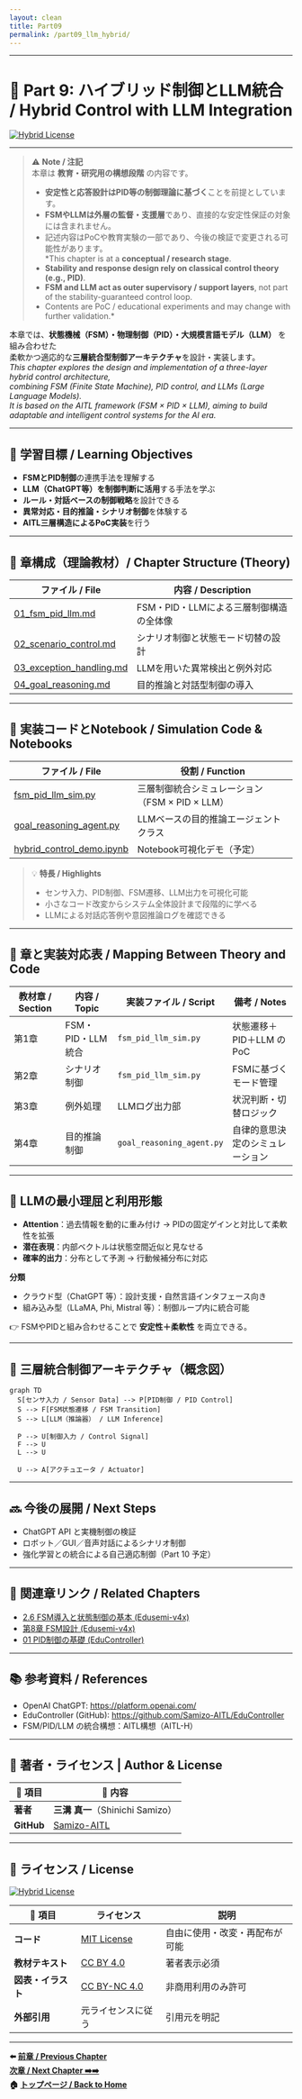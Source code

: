 ```yaml
---
layout: clean
title: Part09
permalink: /part09_llm_hybrid/
---
```


---

# 🤖 Part 9: ハイブリッド制御とLLM統合 / Hybrid Control with LLM Integration
[![Hybrid License](https://img.shields.io/badge/license-Hybrid-blueviolet)](#-ライセンス--license)

---

> ⚠️ **Note / 注記**  
> 本章は **教育・研究用の構想段階** の内容です。  
> - **安定性と応答設計はPID等の制御理論に基づく**ことを前提としています。  
> - **FSMやLLMは外層の監督・支援層**であり、直接的な安定性保証の対象には含まれません。  
> - 記述内容はPoCや教育実験の一部であり、今後の検証で変更される可能性があります。  
> *This chapter is at a **conceptual / research stage**.  
> - **Stability and response design rely on classical control theory (e.g., PID)**.  
> - **FSM and LLM act as outer supervisory / support layers**, not part of the stability-guaranteed control loop.  
> - Contents are PoC / educational experiments and may change with further validation.*

本章では、**状態機械（FSM）・物理制御（PID）・大規模言語モデル（LLM）** を組み合わせた  
柔軟かつ適応的な**三層統合型制御アーキテクチャ**を設計・実装します。  
*This chapter explores the design and implementation of a three-layer hybrid control architecture,  
combining FSM (Finite State Machine), PID control, and LLMs (Large Language Models).  
It is based on the AITL framework (FSM × PID × LLM), aiming to build adaptable and intelligent control systems for the AI era.*

---

## 🎯 **学習目標 / Learning Objectives**

- **FSMとPID制御**の連携手法を理解する  
- **LLM（ChatGPT等）を制御判断に活用**する手法を学ぶ  
- **ルール・対話ベースの制御戦略**を設計できる  
- **異常対応・目的推論・シナリオ制御**を体験する  
- **AITL三層構造によるPoC実装**を行う  

---

## 🧩 **章構成（理論教材）/ Chapter Structure (Theory)**

| **ファイル / File** | **内容 / Description** |
|---------------------|-------------------------|
| [01_fsm_pid_llm.md](theory/01_fsm_pid_llm.md) | FSM・PID・LLMによる三層制御構造の全体像 |
| [02_scenario_control.md](theory/02_scenario_control.md) | シナリオ制御と状態モード切替の設計 |
| [03_exception_handling.md](theory/03_exception_handling.md) | LLMを用いた異常検出と例外対応 |
| [04_goal_reasoning.md](theory/04_goal_reasoning.md) | 目的推論と対話型制御の導入 |

---

## 🧪 **実装コードとNotebook / Simulation Code & Notebooks**

| **ファイル / File** | **役割 / Function** |
|----------------------|----------------------|
| [fsm_pid_llm_sim.py](simulation/fsm_pid_llm_sim.py) | 三層制御統合シミュレーション（FSM × PID × LLM） |
| [goal_reasoning_agent.py](simulation/goal_reasoning_agent.py) | LLMベースの目的推論エージェントクラス |
| [hybrid_control_demo.ipynb](notebooks/hybrid_control_demo.ipynb) | Notebook可視化デモ（予定） |

> 💡 **特長 / Highlights**  
> - センサ入力、PID制御、FSM遷移、LLM出力を可視化可能  
> - 小さなコード改変からシステム全体設計まで段階的に学べる  
> - LLMによる対話応答例や意図推論ログを確認できる  

---

## 📘 **章と実装対応表 / Mapping Between Theory and Code**

| **教材章 / Section** | **内容 / Topic** | **実装ファイル / Script** | **備考 / Notes** |
|------------------|------------------|-----------------------------|------------------|
| 第1章 | FSM・PID・LLM統合 | `fsm_pid_llm_sim.py` | 状態遷移＋PID＋LLM のPoC |
| 第2章 | シナリオ制御 | `fsm_pid_llm_sim.py` | FSMに基づくモード管理 |
| 第3章 | 例外処理 | LLMログ出力部 | 状況判断・切替ロジック |
| 第4章 | 目的推論制御 | `goal_reasoning_agent.py` | 自律的意思決定のシミュレーション |

---

## 🧠 **LLMの最小理屈と利用形態**

- **Attention**：過去情報を動的に重み付け → PIDの固定ゲインと対比して柔軟性を拡張  
- **潜在表現**：内部ベクトルは状態空間近似と見なせる  
- **確率的出力**：分布として予測 → 行動候補分布に対応  

**分類**  
- クラウド型（ChatGPT 等）：設計支援・自然言語インタフェース向き  
- 組み込み型（LLaMA, Phi, Mistral 等）：制御ループ内に統合可能  

👉 FSMやPIDと組み合わせることで **安定性＋柔軟性** を両立できる。

---

## 🔗 **三層統合制御アーキテクチャ（概念図）**

```mermaid
graph TD
  S[センサ入力 / Sensor Data] --> P[PID制御 / PID Control]
  S --> F[FSM状態遷移 / FSM Transition]
  S --> L[LLM（推論器） / LLM Inference]

  P --> U[制御入力 / Control Signal]
  F --> U
  L --> U

  U --> A[アクチュエータ / Actuator]
```

---

## 🔜 **今後の展開 / Next Steps**

- ChatGPT API と実機制御の検証  
- ロボット／GUI／音声対話によるシナリオ制御  
- 強化学習との統合による自己適応制御（Part 10 予定）

---

## 🔗 関連章リンク / Related Chapters

- [2.6 FSM導入と状態制御の基本 (Edusemi-v4x)](https://samizo-aitl.github.io/Edusemi-v4x/chapter2_comb_logic/2.6_fsm_intro.html)  
- [第8章 FSM設計 (Edusemi-v4x)](https://samizo-aitl.github.io/Edusemi-v4x/d_chapter8_fsm_design_basics/)  
- [01 PID制御の基礎 (EduController)](../part01_classical/theory/01_pid_control.md)  

---

## 📚 **参考資料 / References**

- OpenAI ChatGPT: <https://platform.openai.com/>  
- EduController (GitHub): <https://github.com/Samizo-AITL/EduController>  
- FSM/PID/LLM の統合構想：AITL構想（AITL-H）

---

## 👤 **著者・ライセンス | Author & License**

| 📌 項目 | 📄 内容 |
|------|------|
| **著者** | **三溝 真一**（Shinichi Samizo） |
| **GitHub** | [Samizo-AITL](https://github.com/Samizo-AITL) |

---

## 📄 **ライセンス / License**
[![Hybrid License](https://img.shields.io/badge/license-Hybrid-blueviolet)](#-ライセンス--license)

| 📌 項目 | ライセンス | 説明 |
|------|-----------|------|
| **コード** | [MIT License](https://opensource.org/licenses/MIT) | 自由に使用・改変・再配布が可能 |
| **教材テキスト** | [CC BY 4.0](https://creativecommons.org/licenses/by/4.0/) | 著者表示必須 |
| **図表・イラスト** | [CC BY-NC 4.0](https://creativecommons.org/licenses/by-nc/4.0/) | 非商用利用のみ許可 |
| **外部引用** | 元ライセンスに従う | 引用元を明記 |

---

**⬅️ [前章 / Previous Chapter](../part08_data_driven/index.md)**  
**[次章 / Next Chapter ➡️➡️](../part10_pendulum/index.md)**  
**🏠 [トップページ / Back to Home](../index.md)**

